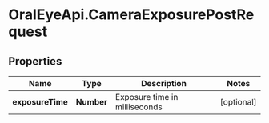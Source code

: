 # OralEyeApi.CameraExposurePostRequest

## Properties

Name | Type | Description | Notes
------------ | ------------- | ------------- | -------------
**exposureTime** | **Number** | Exposure time in milliseconds | [optional] 


